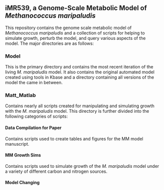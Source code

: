 ## iMR539, a Genome-Scale Metabolic Model of *Methanococcus maripaludis*

This repository contains the genome scale metabolic model of *Methanococcus maripaludis* and a collection of scripts for helping to simulate growth, perturb the model, and query various aspects of the model. The major directories are as follows:

### Model

This is the primary directory and contains the most recent iteration of the living <i>M. maripaludis</i> model. It also contains the original automated model created using tools in Kbase and a directory containing all versions of the model the came in between. 

### Matt_Matlab

Contains nearly all scripts created for manipulating and simulating growth with the <i>M. maripaludis</i> model. This directory is further divided into the following categories of scripts:

#### Data Compilation for Paper

Contains scripts used to create tables and figures for the MM model manuscript.

#### MM Growth Sims

Contains scripts used to simulate growth of the *M. maripaludis* model under a variety of different carbon and nitrogen sources.

#### Model Changing



